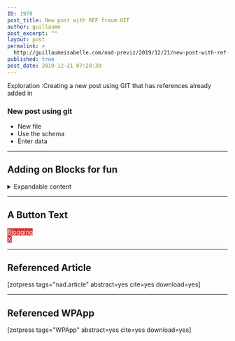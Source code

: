 ```yaml
---
ID: 1978
post_title: New post with REF froum GIT
author: guillaume
post_excerpt: ""
layout: post
permalink: >
  http://guillaumeisabelle.com/nad-previz/2019/12/21/new-post-with-ref-froum-git/
published: true
post_date: 2019-12-21 07:28:39
---
```

<!-- wp:paragraph -->

Exploration :Creating a new post using GIT that has references already added in

<!-- /wp:paragraph -->

<!-- wp:heading {"level":3} -->

### New post using git

<!-- /wp:heading -->

<!-- wp:list -->

*   New file
*   Use the schema
*   Enter data

<!-- /wp:list -->

<!-- wp:separator -->

<hr class="wp-block-separator" />

<!-- /wp:separator -->

<!-- wp:heading -->

## Adding on Blocks for fun

<!-- /wp:heading -->

<!-- wp:atomic-blocks/ab-accordion -->

<div class="wp-block-atomic-blocks-ab-accordion ab-block-accordion">
  <details><summary class="ab-accordion-title">Expandable content</summary><div class="ab-accordion-text">
    <!-- wp:list -->
    
    <ul>
      <li>
        These are nested
      </li>
      <li>
        Under an expandable
      </li>
    </ul>
    
    <!-- /wp:list -->
    
    <!-- wp:paragraph -->
    
    <p>
    </p>
    
    <!-- /wp:paragraph -->
  </div></details>
</div>

<!-- /wp:atomic-blocks/ab-accordion -->

<!-- wp:separator -->

<hr class="wp-block-separator" />

<!-- /wp:separator -->

<!-- wp:heading -->

## A Button Text

<!-- /wp:heading -->

<!-- wp:atomic-blocks/ab-button {"buttonText":"Blogging","buttonBackgroundColor":"#cf2e2e","buttonSize":"ab-button-size-extralarge"} -->

<div class="wp-block-atomic-blocks-ab-button ab-block-button">
  <a href="/blogging" class="ab-button ab-button-shape-rounded ab-button-size-extralarge" style="color:#ffffff;background-color:#cf2e2e">Blogging</a>
</div>

<!-- /wp:atomic-blocks/ab-button -->

<!-- wp:atomic-blocks/ab-button {"buttonText":"X","buttonBackgroundColor":"#ff2e4e","buttonSize":"ab-button-size-extralarge"} -->

<div class="wp-block-atomic-blocks-ab-button ab-block-button">
  <a href="/x" class="ab-button ab-button-shape-rounded ab-button-size-extralarge" style="color:#ffffff;background-color:#cf2e2e">X</a>
</div>

<!-- /wp:atomic-blocks/ab-button -->
<!-- wp:separator -->

<hr class="wp-block-separator" />

<!-- /wp:separator -->

<!-- wp:heading -->

## Referenced Article

<!-- /wp:heading -->

<!-- wp:paragraph -->

[zotpress tags="nad.article" abstract=yes cite=yes download=yes]

<!-- /wp:paragraph -->

<!-- wp:separator -->

<hr class="wp-block-separator" />

<!-- /wp:separator -->

<!-- wp:heading -->

## Referenced WPApp

<!-- /wp:heading -->

<!-- wp:paragraph -->

[zotpress tags="WPApp" abstract=yes cite=yes download=yes]

<!-- /wp:paragraph -->